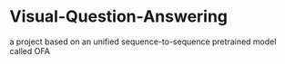 # Visual-Question-Answering
a project based on an unified sequence-to-sequence pretrained model called OFA
